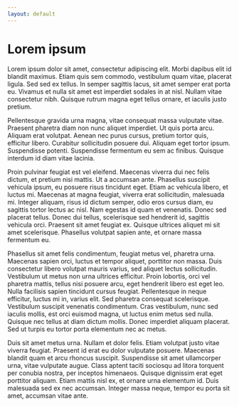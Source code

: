 ```yaml
---
layout: default
---
```


# Lorem ipsum 


Lorem ipsum dolor sit amet, consectetur adipiscing elit. Morbi dapibus elit id blandit maximus. Etiam quis sem commodo, vestibulum quam vitae, placerat ligula. Sed sed ex tellus. In semper sagittis lacus, sit amet semper erat porta eu. Vivamus et nulla sit amet est imperdiet sodales in at nisl. Nullam vitae consectetur nibh. Quisque rutrum magna eget tellus ornare, et iaculis justo pretium.

Pellentesque gravida urna magna, vitae consequat massa vulputate vitae. Praesent pharetra diam non nunc aliquet imperdiet. Ut quis porta arcu. Aliquam erat volutpat. Aenean nec purus cursus, pretium tortor quis, efficitur libero. Curabitur sollicitudin posuere dui. Aliquam eget tortor ipsum. Suspendisse potenti. Suspendisse fermentum eu sem ac finibus. Quisque interdum id diam vitae lacinia.

Proin pulvinar feugiat est vel eleifend. Maecenas viverra dui nec felis dictum, et pretium nisi mattis. Ut a accumsan ante. Phasellus suscipit vehicula ipsum, eu posuere risus tincidunt eget. Etiam ac vehicula libero, et luctus mi. Maecenas at magna feugiat, viverra erat sollicitudin, malesuada mi. Integer aliquam, risus id dictum semper, odio eros cursus diam, eu sagittis tortor lectus ac nisl. Nam egestas id quam et venenatis. Donec sed placerat tellus. Donec dui tellus, scelerisque sed hendrerit id, sagittis vehicula orci. Praesent sit amet feugiat ex. Quisque ultrices aliquet mi sit amet scelerisque. Phasellus volutpat sapien ante, et ornare massa fermentum eu.

Phasellus sit amet felis condimentum, feugiat metus vel, pharetra urna. Maecenas sapien orci, luctus et tempor aliquet, porttitor non massa. Duis consectetur libero volutpat mauris varius, sed aliquet lectus sollicitudin. Vestibulum ut metus non urna ultrices efficitur. Proin lobortis, orci vel pharetra mattis, tellus nisi posuere arcu, eget hendrerit libero est eget leo. Nulla facilisis sapien tincidunt cursus feugiat. Pellentesque in neque efficitur, luctus mi in, varius elit. Sed pharetra consequat scelerisque. Vestibulum suscipit venenatis condimentum. Cras vestibulum, nunc sed iaculis mollis, est orci euismod magna, ut luctus enim metus sed nulla. Quisque nec tellus at diam dictum mollis. Donec imperdiet aliquam placerat. Sed ut turpis eu tortor porta elementum nec ac metus.

Duis sit amet metus urna. Nullam et dolor felis. Etiam volutpat justo vitae viverra feugiat. Praesent id erat eu dolor vulputate posuere. Maecenas blandit quam et arcu rhoncus suscipit. Suspendisse sit amet ullamcorper urna, vitae vulputate augue. Class aptent taciti sociosqu ad litora torquent per conubia nostra, per inceptos himenaeos. Quisque dignissim erat eget porttitor aliquam. Etiam mattis nisl ex, et ornare urna elementum id. Duis malesuada sed ex nec accumsan. Integer massa neque, tempor eu porta sit amet, accumsan vitae ante.